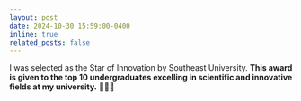 ```yaml
---
layout: post
date: 2024-10-30 15:59:00-0400
inline: true
related_posts: false
---
```


I was selected as the Star of Innovation by Southeast University. **This award is given to the top 10 undergraduates excelling in scientific and innovative fields at my university.** 🎉🎉🎉
